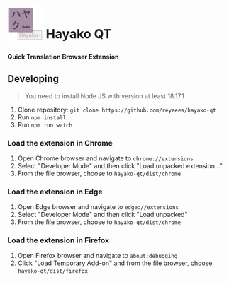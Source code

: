 # <sub><img src="/src/icons/icon128.png" width=80px height=80px></sub> Hayako QT
#### Quick Translation Browser Extension

## Developing
> You need to install Node JS with version at least 18.17.1
1. Clone repository: `git clone https://github.com/reyeees/hayako-qt`
2. Run `npm install`
3. Run `npm run watch`

### Load the extension in Chrome

1. Open Chrome browser and navigate to `chrome://extensions`
2. Select "Developer Mode" and then click "Load unpacked extension..."
3. From the file browser, choose to `hayako-qt/dist/chrome`

### Load the extension in Edge

1. Open Edge browser and navigate to `edge://extensions`
2. Select "Developer Mode" and then click "Load unpacked"
3. From the file browser, choose to `hayako-qt/dist/chrome`

### Load the extension in Firefox

1. Open Firefox browser and navigate to `about:debugging`
2. Click "Load Temporary Add-on" and from the file browser, choose `hayako-qt/dist/firefox`
